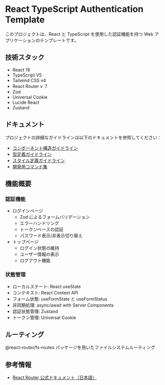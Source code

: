 # React TypeScript Authentication Template

このプロジェクトは、React と TypeScript を使用した認証機能を持つ Web アプリケーションのテンプレートです。

## 技術スタック

- React 19
- TypeScript V5
- Tailwind CSS v4
- React Router v ７
- Zod
- Universal Cookie
- Lucide React
- Zustand

## ドキュメント

プロジェクトの詳細なガイドラインは以下のドキュメントを参照してください：

- [コンポーネント構造ガイドライン](./docs/component-structure.md)
- [型定義ガイドライン](./docs/type-definitions.md)
- [スタイル定義ガイドライン](./docs/styling-guidelines.md)
- [開発用コマンド集](./docs/development-commands.md)

## 機能概要

### 認証機能

- ログインページ
  - Zod によるフォームバリデーション
  - エラーハンドリング
  - トークンベースの認証
  - パスワード表示/非表示切り替え
- トップページ
  - ログイン状態の維持
  - ユーザー情報の表示
  - ログアウト機能

### 状態管理

- ローカルステート: React useState
- コンテキスト: React Context API
- フォーム状態: useFormState と useFormStatus
- 非同期処理: async/await with Server Components
- 認証状態管理: Zustand
- トークン管理: Universal Cookie

## ルーティング

@react-router/fs-routes パッケージを用いたファイルシステムルーティング

## 参考情報

- [React Router 公式ドキュメント（日本語）](https://react-router-docs-ja.techtalk.jp/)
